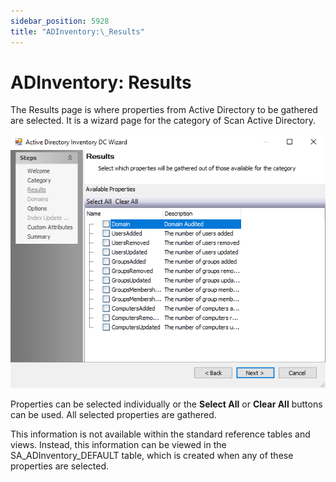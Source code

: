 ```yaml
---
sidebar_position: 5928
title: "ADInventory:\_Results"
---
```


# ADInventory: Results

The Results page is where properties from Active Directory to be gathered are selected. It is a wizard page for the category of Scan Active Directory.

![Active Directory Inventory DC Wizard Results page](../../../../Resources/Images/EnterpriseAuditor/Admin/DataCollector/ADInventory/Results.PNG "Active Directory Inventory DC Wizard Results page")

Properties can be selected individually or the **Select All** or **Clear All** buttons can be used. All selected properties are gathered.

This information is not available within the standard reference tables and views. Instead, this information can be viewed in the SA\_ADInventory\_DEFAULT table, which is created when any of these properties are selected.